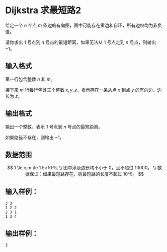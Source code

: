 # Dijkstra 求最短路2

给定一个 $n$ 个点 $m$ 条边的有向图，图中可能存在重边和自环，所有边权均为非负值。

请你求出 $1$ 号点到 $n$ 号点的最短距离，如果无法从 $1$ 号点走到 $n$ 号点，则输出 $−1$。

## 输入格式

第一行包含整数 $n$ 和 $m$。

接下来 $m$ 行每行包含三个整数 $x,y,z$，表示存在一条从点 $x$ 到点 $y$ 的有向边，边长为 $z$。

## 输出格式

输出一个整数，表示 $1$ 号点到 $n$ 号点的最短距离。

如果路径不存在，则输出 $−1$。

## 数据范围

$$
1 \le n,m \le 1.5×10^5, \\
图中涉及边长均不小于 0，且不超过 10000。 \\
数据保证：如果最短路存在，则最短路的长度不超过 10^9。
$$

## 输入样例：

```text
3 3
1 2 2
2 3 1
1 3 4
```

## 输出样例：

```text
3
```
